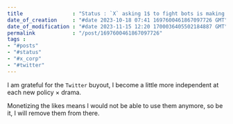 ```yaml
---
title                : "Status : `X` asking 1$ to fight bots is making me smile"
date_of_creation     : "#date 2023-10-18 07:41 1697600461867097726 GMT"
date_of_modification : "#date 2023-11-15 12:20 1700036405502184887 GMT"
permalink            : "/post/1697600461867097726"
tags :
- "#posts"
- "#status"
- "#x_corp"
- "#twitter"
---
```

                                                 
I am grateful for the `Twitter` buyout, I become a little more independent at each new policy × drama.

Monetizing the likes means I would not be able to use them anymore, so be it, I will remove them from there.